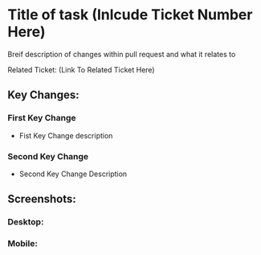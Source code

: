 # Title of task (Inlcude Ticket Number Here)

Breif description of changes within pull request and what it relates to

Related Ticket: (Link To Related Ticket Here)

## Key Changes:

### First Key Change
* Fist Key Change description

### Second Key Change 
* Second Key Change Description

## Screenshots:

### Desktop:


### Mobile:



